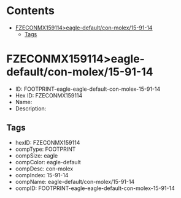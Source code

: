 



Contents
========

* [FZECONMX159114>eagle-default/con-molex/15-91-14](#fzeconmx159114eagle-defaultcon-molex15-91-14)
	* [Tags](#tags)

# FZECONMX159114>eagle-default/con-molex/15-91-14

- ID: FOOTPRINT-eagle-eagle-default-con-molex-15-91-14
- Hex ID: FZECONMX159114
- Name: 
- Description: 

## Tags

- hexID: FZECONMX159114
- oompType: FOOTPRINT
- oompSize: eagle
- oompColor: eagle-default
- oompDesc: con-molex
- oompIndex: 15-91-14
- oompName: eagle-default/con-molex/15-91-14
- oompID: FOOTPRINT-eagle-eagle-default-con-molex-15-91-14
